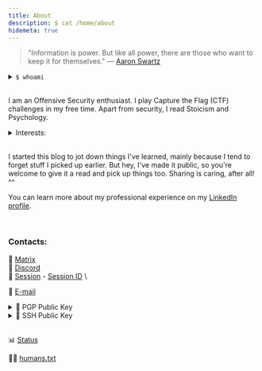 ```yaml
---
title: About
description: $ cat /home/about
hidemeta: true
---
```


> "Information is power. But like all power, there are those who want to keep it for themselves."
— [Aaron Swartz](https://en.wikipedia.org/wiki/Aaron_Swartz "Aaron Swartz @ Wikipedia")

<details>
<summary> <code>$ whoami</code> </summary>
Hi! I'm <code>echo 'QWZ0YWI=' | base64 --decode</code> 👋
</details><br>

I am an Offensive Security enthusiast. I play Capture the Flag (CTF) challenges in my free time. Apart from security, I read Stoicism and Psychology.

<details>
<summary>Interests:</summary>

> `Cyber security`, `GNU/Linux`, `*nix based systems`, `open source`,
`FOSS`, `privacy`, `OPSEC`, `DFIR`, `OSINT`, `CTF`, `threat intelligence`,
`reverse engineering`, `malware`, `cryptography`, `hardware hacking`,
`physical security`, `lockpicking sport`, `cloud computing`, `operating systems`, `biohacking`, `IoT`, `blockchain`, `audiophile`, `AI`, `ML`, `DL`,
`LLM`, `Anime`, `ham radio`, `science`, `psychology`, `philosophy`, `minimalism`,
`permacomputing`, etc.

</details>
<br>

I started this blog to jot down things I've learned, mainly because I tend to forget stuff I picked up earlier. But hey, I've made it public, so you're welcome to give it a read and pick up things too. Sharing is caring, after all! ^^

You can learn more about my professional experience on my [LinkedIn profile](https://www.linkedin.com/in/aftab-sama/).

<br>

### Contacts:

💬 [Matrix](https://matrix.to/#/@aftab700:matrix.org "@aftab700:matrix.org") \
💬 [Discord](http://discordapp.com/users/759615120820928513 "@jack.sparrow__") \
💬 [Session](https://getsession.org/) - [Session ID](/session.txt "Session ID: 05f16f9b407d69d5be0d2268129e40eccf4ae2440ddbaa74e208740f7a5e299339") \
<!-- 💬 [XMPP](https://en.wikipedia.org/wiki/XMPP "XMPP @ Wikipedia") - [hiiruki@yourdata.forsale](xmpp:hiiruki@yourdata.forsale) -->

<!-- 📡 [IRC](https://en.wikipedia.org/wiki/Internet_Relay_Chat "IRC @ Wikipedia") - hiiruki @ [Libera.Chat](https://libera.chat/)<br> -->
<!-- 📡 [IRC](https://en.wikipedia.org/wiki/Internet_Relay_Chat "IRC @ Wikipedia") - hiiruki @ [Rizon](https://www.rizon.net/)<br> -->
<!-- 📡 [IRC](https://en.wikipedia.org/wiki/Internet_Relay_Chat "IRC @ Wikipedia") - hiiruki @ [tilde.chat](https://tilde.chat/)<br> -->

📧 [E-mail](mailto:hi@aftabsama.com)

<details>
<summary> 🔑 PGP Public Key </summary>

```shell
curl -sL https://aftabsama.com/pgp | gpg --import

# Fingerprint: [0BE8B166C93FA382] • 52DD C5E6 F700 2761 BD9D  BFD6 0BE8 B166 C93F A382
```

[pgp.txt](/pgp.txt)
</details>

<details>
<summary> 🔑 SSH Public Key </summary>

```shell
# Fingerprint: SHA256:41MeUrUNG63NyJ3du9v111UkYMUTv8eRGiXDntncHxw
```

[ssh.txt](/ssh.txt)
</details>

<!-- <details>
<summary> 🔑 OMEMO Fingerprint </summary>

```
F1085BD5 D359788F 05F936D8 3185A5BE
75B227FE DE4E6909 9433113B DFE4D722
```

</details> -->

<!-- <details>
<summary> 🔑 OTR Fingerprint </summary>

```
147B3144 705DADC6 E30F10D4 58EE07ED C9BFE1A6
```

</details> -->

<br>

<!-- ### Misc:

<details>
<summary>🎵 Now listening</summary>
<p>
<img src="https://api.spotify.hiiruki.dev/api?scan=true&theme=dark" align="center" alt="Current Spotify Song">
</p>
<br>

[Full Visualizer](https://spotify.hiiruki.dev/ "Spotify Visualizer")
</details>
<br>

<details>
<summary>👨‍💻 Doing something</summary>
<p>
  <img src="https://lanyard-profile-readme.vercel.app/api/529270835341426708?hideTimestamp=false&hideDiscrim=true&idleMessage=Just%20chillin'%20at%20the%20moment..." align="center" alt="Discord Presence">
</p>
</details>
<br> -->

<!-- <details>
<summary>🛜 Wi-Fi Pwned</summary>
<p>
  <img src="https://wigle.net/bi/hPCdvaBdwb9g+_8pGX6b8A.png" align="center" alt="Discord Presence">
</p>
</details>
<br> -->

📊 [Status](https://status.aftabsama.com/ "Aftab's Status Page")<br>

🧑‍💼 [humans.txt](/humans.txt)

